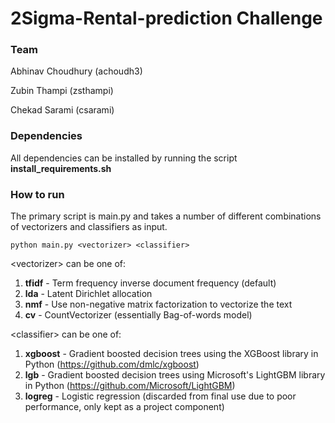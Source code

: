 # 2Sigma-Rental-prediction Challenge

### Team
Abhinav Choudhury (achoudh3)

Zubin Thampi (zsthampi)

Chekad Sarami (csarami)

### Dependencies
All dependencies can be installed by running the script __install_requirements.sh__

### How to run
The primary script is main.py and takes a number of different combinations of vectorizers and classifiers as input.

    python main.py <vectorizer> <classifier>
    
\<vectorizer\> can be one of:
1. __tfidf__ - Term frequency inverse document frequency (default)
2. __lda__ - Latent Dirichlet allocation
3. __nmf__ - Use non-negative matrix factorization to vectorize the text
4. __cv__ - CountVectorizer (essentially Bag-of-words model)

\<classifier\> can be one of:
1. __xgboost__ - Gradient boosted decision trees using the XGBoost library in Python (https://github.com/dmlc/xgboost)
2. __lgb__ - Gradient boosted decision trees using Microsoft's LightGBM library in Python (https://github.com/Microsoft/LightGBM)
3. __logreg__ - Logistic regression (discarded from final use due to poor performance, only kept as a project component)
